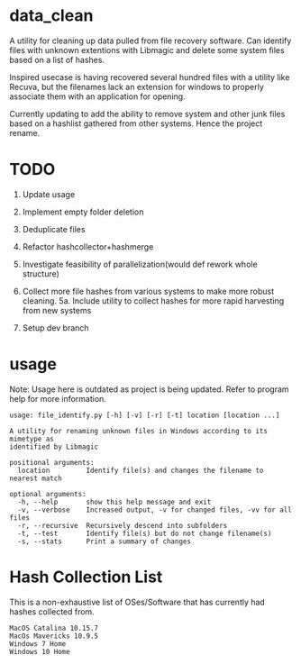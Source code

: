 # data_clean
A utility for cleaning up data pulled from file recovery software. Can identify files with unknown extentions with Libmagic and delete some system files based on a list of hashes.

Inspired usecase is having recovered several hundred files with a utility like Recuva, but the filenames lack an extension
for windows to properly associate them with an application for opening. 

Currently updating to add the ability to remove system and other junk files based on a hashlist gathered from other systems. Hence the project rename. 

# TODO

1. Update usage

2. Implement empty folder deletion

3. Deduplicate files

4. Refactor hashcollector+hashmerge

5. Investigate feasibility of parallelization(would def rework whole structure)

6. Collect more file hashes from various systems to make more robust cleaning. 
  5a. Include utility to collect hashes for more rapid harvesting from new systems

7. Setup dev branch

# usage
Note: Usage here is outdated as project is being updated. Refer to program help for more information.

```
usage: file_identify.py [-h] [-v] [-r] [-t] location [location ...]

A utility for renaming unknown files in Windows according to its mimetype as
identified by Libmagic

positional arguments:
  location         Identify file(s) and changes the filename to nearest match

optional arguments:
  -h, --help       show this help message and exit
  -v, --verbose    Increased output, -v for changed files, -vv for all files
  -r, --recursive  Recursively descend into subfolders
  -t, --test       Identify file(s) but do not change filename(s)
  -s, --stats      Print a summary of changes

```
# Hash Collection List

This is a non-exhaustive list of OSes/Software that has currently had hashes collected from.

```
MacOS Catalina 10.15.7
MacOs Mavericks 10.9.5
Windows 7 Home
Windows 10 Home
```